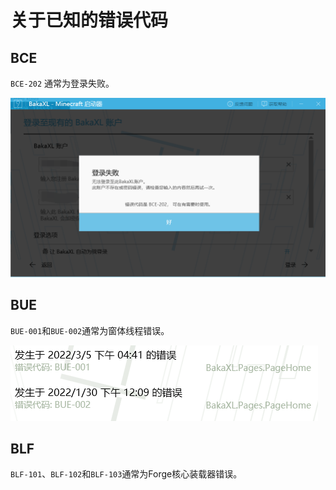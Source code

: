 # 关于已知的错误代码

## BCE
`BCE-202` 通常为登录失败。

![BCE-202](./assets/Error_Code/BCE-202.png)

## BUE
`BUE-001`和`BUE-002`通常为窗体线程错误。

![BUE-001&002](./assets/Error_Code/BUE-001&002.png)

## BLF
`BLF-101`、`BLF-102`和`BLF-103`通常为Forge核心装载器错误。
